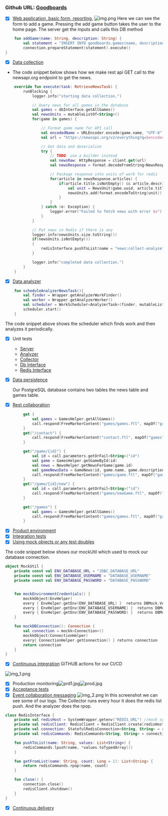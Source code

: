 ### Github URL: [Goodboards](https://github.com/CSCI-5828-Foundations-Sftware-Engr/slackers)

- [x] [Web application, basic form, reporting.](..%2F..%2Fapplications%2Fbasic-server%2Fsrc%2Fmain%2Fkotlin%2Fcom%2Fgoodboards%2Fapp%2FApp.kt)
![img.png](img.png)
Here we can see the form to add a game. Pressing the add game button takes the user to the home page. The server get the inputs and calls this DB method
```kotlin
    fun addGame(name: String, description: String) {
        val statement = "INSERT INTO goodboards.games(name, description) VALUES('$name','$description');"
        connection.prepareStatement(statement).execute()
}
```
- [x] [Data collection](..%2Fcomponents%2Fdata-collector)
- The code snippet below shows how we make rest api GET call to the newsapi.org endpoint to get the news.
```kotlin
    override fun execute(task: RetrieveNewsTask) {
        runBlocking {
            logger.info("starting data collection.")

            // Query news for all games in the database
            val games = dbInterface.getAllGames()
            val newsUnits = mutableListOf<String>()
            for(game in games) {

                // Format game name for API call
                val encodedName = URLEncoder.encode(game.name, "UTF-8")
                val url = "https://newsapi.org/v2/everything?q=$encodedName&language=en&pageSize=10&apiKey=$apiKey"

                // Get data and deserialize
                try {
                    // TODO: use a builder instead
                    val newsRaw: HttpResponse = client.get(url)
                    val newsResponse = format.decodeFromString<NewsResponse>(newsRaw.readText())

                    // Package response into units of work for redis
                    for(article in newsResponse.articles) {
                        if(article.title.isNotEmpty() && article.description.isNotEmpty() && article.url.isNotEmpty()) {
                            val unit = NewsUnit(game.uuid, article.title, article.description, article.url)
                            newsUnits.add(format.encodeToString(unit))
                        }
                    }
                } catch (e: Exception) {
                    logger.error("Failed to fetch news with error $e")
                }
            }

            // Put news in Redis if there is any
            logger.info(newsUnits.size.toString())
            if(newsUnits.isNotEmpty())
            {
                redisInterface.pushToList(name = "news:collect-analyze", newsUnits)
            }

            logger.info("completed data collection.")
        }
    }
```
- [x] [Data analyzer](..%2Fapplications%2Fdata-analyzer-server)
```kotlin
    fun scheduleAnalyzerNewsTask(){
        val finder = Wrapper.getAnalyzerWorkFinder()
        val worker = Wrapper.getAnalyzerWorker()
        val scheduler = WorkScheduler<AnalyzerTask>(finder, mutableListOf(worker), 30)
        scheduler.start()
    }
```
The code snippet above shows the scheduler which finds work and then analyzes it periodically. 
- [x] Unit tests 
  - [Server](..%2Fapplications%2Fbasic-server%2Fsrc%2Ftest)
  - [Analyzer](..%2Fapplications%2Fdata-analyzer-server%2Fsrc%2Ftest)
  - [Collector](..%2Fcomponents%2Fdata-collector%2Fsrc%2Ftest)
  - [Db Interface](..%2Fcomponents%2Fdb-interface%2Fsrc%2Ftest)
  - [Redis Interface](..%2Fcomponents%2Fredis-interface%2Fsrc%2Ftest)

- [x] [Data persistence](..%2Fcomponents%2Fdb-interface)

  Our PostgreSQL database contains two tables the news table and games table. 
- [x] [Rest collaboration](..%2Fapplications%2Fbasic-server%2Fsrc%2Fmain%2Fkotlin%2Fcom%2Fgoodboards%2Fapp%2FApp.kt)
```kotlin
        get {
            val games = GamesHelper.getAllGames()
            call.respond(FreeMarkerContent("games/games.ftl", mapOf("games" to games)))
        }
        get("/contact") {
            call.respond(FreeMarkerContent("contact.ftl", mapOf("games" to GamesHelper.getAllGames())))
        }

        get("/game/{id}") {
            val id = call.parameters.getOrFail<String>("id")
            val game = GamesHelper.getGameById(id)
            val news = NewsHelper.getNewsForGame(game.id)
            val gameNewsData = GameNews(id, game.name, game.description, news)
            call.respond(FreeMarkerContent("games/game.ftl", mapOf("gameNewsData" to gameNewsData)))
        }
        get("/game/{id}/new") {
            val id = call.parameters.getOrFail<String>("id")
            call.respond(FreeMarkerContent("games/newGame.ftl", mapOf("game" to GamesHelper.getAllGames().find { it.id == id })))
        }

        get("/games") {
            val games = GamesHelper.getAllGames()
            call.respond(FreeMarkerContent("games/games.ftl", mapOf("games" to games)))
        }
```
- [x] [Product environment](..%2F.github%2Fworkflows%2Fbuild.yml)
- [x] [Integration tests](..%2Fintegration)
- [x] [Using mock objects or any test doubles](..%2Fcomponents%2Fdb-interface%2Fsrc%2Ftest%2Fkotlin%2Ftest%2Fgoodboards%2Fdb%2Futil%2FDBMockUtil.kt)

The code snippet below shows our mockUtil which used to mock our database connection. 
```kotlin
object MockUtil {
    private const val ENV_DATABASE_URL = "JDBC_DATABASE_URL"
    private const val ENV_DATABASE_USERNAME = "DATABASE_USERNAME"
    private const val ENV_DATABASE_PASSWORD = "DATABASE_PASSWORD"


    fun mockEnvironmentCredentials() {
        mockkObject(EnvHelper)
        every { EnvHelper.getEnv(ENV_DATABASE_URL) }  returns DBMock.VALUE_DATABASE_URL
        every { EnvHelper.getEnv(ENV_DATABASE_USERNAME) }  returns DBMock.VALUE_DATABASE_USERNAME
        every { EnvHelper.getEnv(ENV_DATABASE_PASSWORD) }  returns DBMock.VALUE_DATABASE_PASSWORD
    }

    fun mockDBConnection(): Connection {
        val connection = mockk<Connection>()
        mockkObject(ConnectionHelper)
        every{ ConnectionHelper.getConnection() } returns connection
        return connection
    }
}
```
- [x] [Continuous integration](..%2F.github%2Fworkflows%2Fbuild.yml)
GITHUB actions for our CI/CD

![img_1.png](img_1.png)
- [x] Production monitoring![prd1.jpg](images%2Fprd1.jpg)![prod.jpg](images%2Fprod.jpg)
- [x] [Acceptance tests](..%2F.github%2Fworkflows%2Fintegration-test-staging.yml)
- [x] [Event collaboration messaging](..%2Fcomponents%2Fredis-interface%2Fsrc%2Fmain%2Fkotlin%2Fcom%2Fgoodboards%2Fredis%2FRedisInterface.kt)
![img_2.png](img_2.png)
In this screenshot we can see some of our logs. The Collector runs every hour it does the redis list push.
And the analyzer does the rpop. 
```kotlin
class RedisInterface {
    private val redisHost = SystemWrapper.getenv("REDIS_URL") //mock sys wrapper - fake url stuff whatever
    private val redisClient: RedisClient = RedisClient.create(redisHost) // mock it for that specific url - get the Redis client object
    private val connection: StatefulRedisConnection<String, String> = redisClient.connect() // When this is called mock again
    private val redisCommands: RedisCommands<String, String> = connection.sync() //  Mockk mockk mockk - and mockk again

    fun pushToList(name: String, values: List<String>) {
        redisCommands.lpush(name, *values.toTypedArray())
    }

    fun getFromList(name: String, count: Long = 1): List<String> {
        return redisCommands.rpop(name, count)
    }

    fun close() {
        connection.close()
        redisClient.shutdown()
    }
}
```

- [x] [Continuous delivery](..%2F.github)
